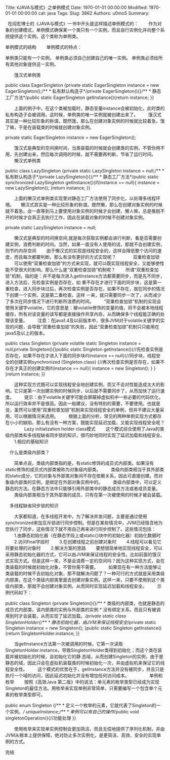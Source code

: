 Title: 《JAVA与模式》之单例模式
Date: 1970-01-01 00:00:00
Modified: 1970-01-01 00:00:00
cat: java
Tags: 
Slug: 3862
Authors: u0mo5 
Summary: 

 
在阎宏博士的《JAVA与模式》一书中开头是这样描述单例模式的：
　　作为对象的创建模式，单例模式确保某一个类只有一个实例，而且自行实例化并向整个系统提供这个实例。这个类称为单例类。

单例模式的结构
　　单例模式的特点：

单例类只能有一个实例。
单例类必须自己创建自己的唯一实例。
单例类必须给所有其他对象提供这一实例。

　　饿汉式单例类


public class EagerSingleton {private static EagerSingleton instance = new EagerSingleton();/**     * 私有默认构造子*/private EagerSingleton(){}/**     * 静态工厂方法*/public static EagerSingleton getInstance(){return instance;    }}


　　上面的例子中，在这个类被加载时，静态变量instance会被初始化，此时类的私有构造子会被调用。这时候，单例类的唯一实例就被创建出来了。
　　饿汉式其实是一种比较形象的称谓。既然饿，那么在创建对象实例的时候就比较着急，饿了嘛，于是在装载类的时候就创建对象实例。

private static EagerSingleton instance = new EagerSingleton();

　　饿汉式是典型的空间换时间，当类装载的时候就会创建类的实例，不管你用不用，先创建出来，然后每次调用的时候，就不需要再判断，节省了运行时间。
 
　　懒汉式单例类


public class LazySingleton {private static LazySingleton instance = null;/**     * 私有默认构造子*/private LazySingleton(){}/**     * 静态工厂方法*/public static synchronized LazySingleton getInstance(){if(instance == null){            instance = new LazySingleton();        }return instance;    }}


　　上面的懒汉式单例类实现里对静态工厂方法使用了同步化，以处理多线程环境。　　懒汉式其实是一种比较形象的称谓。既然懒，那么在创建对象实例的时候就不着急。会一直等到马上要使用对象实例的时候才会创建，懒人嘛，总是推脱不开的时候才会真正去执行工作，因此在装载对象的时候不创建对象实例。

private static LazySingleton instance = null;

　　懒汉式是典型的时间换空间,就是每次获取实例都会进行判断，看是否需要创建实例，浪费判断的时间。当然，如果一直没有人使用的话，那就不会创建实例，则节约内存空间
　　由于懒汉式的实现是线程安全的，这样会降低整个访问的速度，而且每次都要判断。那么有没有更好的方式实现呢？
　 
　　双重检查加锁
　　可以使用“双重检查加锁”的方式来实现，就可以既实现线程安全，又能够使性能不受很大的影响。那么什么是“双重检查加锁”机制呢？
　　所谓“双重检查加锁”机制，指的是：并不是每次进入getInstance方法都需要同步，而是先不同步，进入方法后，先检查实例是否存在，如 果不存在才进行下面的同步块，这是第一重检查，进入同步块过后，再次检查实例是否存在，如果不存在，就在同步的情况下创建一个实例，这是第二重检查。这样 一来，就只需要同步一次了，从而减少了多次在同步情况下进行判断所浪费的时间。
　　“双重检查加锁”机制的实现会使用关键字volatile，它的意思是：被volatile修饰的变量的值，将不会被本地线程缓存，所有对该变量的读写都是直接操作共享内存，从而确保多个线程能正确的处理该变量。
　　注意：在java1.4及以前版本中，很多JVM对于volatile关键字的实现的问题，会导致“双重检查加锁”的失败，因此“双重检查加锁”机制只只能用在java5及以上的版本。


public class Singleton {private volatile static Singleton instance = null;private Singleton(){}public static Singleton getInstance(){//先检查实例是否存在，如果不存在才进入下面的同步块if(instance == null){//同步块，线程安全的创建实例synchronized (Singleton.class) {//再次检查实例是否存在，如果不存在才真正的创建实例if(instance == null){                    instance = new Singleton();                }            }        }return instance;    }}


　　这种实现方式既可以实现线程安全地创建实例，而又不会对性能造成太大的影响。它只是第一次创建实例的时候同步，以后就不需要同步了，从而加快了运行速度。
　　提示：由于volatile关键字可能会屏蔽掉虚拟机中一些必要的代码优化，所以运行效率并不是很高。因此一般建议，没有特别的需要，不要使用。也就是说，虽然可以使用“双重检查加锁”机制来实现线程安全的单例，但并不建议大量采用，可以根据情况来选用。
　　根据上面的分析，常见的两种单例实现方式都存在小小的缺陷，那么有没有一种方案，既能实现延迟加载，又能实现线程安全呢？
　　
　　Lazy initialization holder class模式
　　这个模式综合使用了Java的类级内部类和多线程缺省同步锁的知识，很巧妙地同时实现了延迟加载和线程安全。
　　1.相应的基础知识

　什么是类级内部类？

　　简单点说，类级内部类指的是，有static修饰的成员式内部类。如果没有static修饰的成员式内部类被称为对象级内部类。
　　类级内部类相当于其外部类的static成分，它的对象与外部类对象间不存在依赖关系，因此可直接创建。而对象级内部类的实例，是绑定在外部对象实例中的。
　　类级内部类中，可以定义静态的方法。在静态方法中只能够引用外部类中的静态成员方法或者成员变量。
　　类级内部类相当于其外部类的成员，只有在第一次被使用的时候才被会装载。

　多线程缺省同步锁的知识

　　大家都知道，在多线程开发中，为了解决并发问题，主要是通过使用synchronized来加互斥锁进行同步控制。但是在某些情况中，JVM已经隐含地为您执行了同步，这些情况下就不用自己再来进行同步控制了。这些情况包括：
　　1.由静态初始化器（在静态字段上或static{}块中的初始化器）初始化数据时
　　2.访问final字段时
　　3.在创建线程之前创建对象时
　　4.线程可以看见它将要处理的对象时
　　2.解决方案的思路
　　要想很简单地实现线程安全，可以采用静态初始化器的方式，它可以由JVM来保证线程的安全性。比如前面的饿汉式实现方式。但是这样一来，不是会浪费一定的空间吗？因为这种实现方式，会在类装载的时候就初始化对象，不管你需不需要。
　　如果现在有一种方法能够让类装载的时候不去初始化对象，那不就解决问题了？一种可行的方式就是采用类级内部类，在这个类级内部类里面去创建对象实例。这样一来，只要不使用到这个类级内部类，那就不会创建对象实例，从而同时实现延迟加载和线程安全。
　　示例代码如下：
　　


public class Singleton {private Singleton(){}/**     *    类级的内部类，也就是静态的成员式内部类，该内部类的实例与外部类的实例     *    没有绑定关系，而且只有被调用到时才会装载，从而实现了延迟加载。*/private static class SingletonHolder{/**         * 静态初始化器，由JVM来保证线程安全*/private static Singleton instance = new Singleton();    }public static Singleton getInstance(){return SingletonHolder.instance;    }}


　　当getInstance方法第一次被调用的时候，它第一次读取 SingletonHolder.instance，导致SingletonHolder类得到初始化；而这个类在装载并被初始化的时候，会初始化它的静 态域，从而创建Singleton的实例，由于是静态的域，因此只会在虚拟机装载类的时候初始化一次，并由虚拟机来保证它的线程安全性。
　　这个模式的优势在于，getInstance方法并没有被同步，并且只是执行一个域的访问，因此延迟初始化并没有增加任何访问成本。
　　
　　单例和枚举
　　按照《高效Java 第二版》中的说法：单元素的枚举类型已经成为实现Singleton的最佳方法。用枚举来实现单例非常简单，只需要编写一个包含单个元素的枚举类型即可。


public enum Singleton {/**     * 定义一个枚举的元素，它就代表了Singleton的一个实例。*/    uniqueInstance;/**     * 单例可以有自己的操作*/public void singletonOperation(){//功能处理    }}


　　使用枚举来实现单实例控制会更加简洁，而且无偿地提供了序列化机制，并由JVM从根本上提供保障，绝对防止多次实例化，是更简洁、高效、安全的实现单例的方式。
　　

完结
